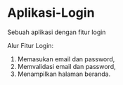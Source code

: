 # Aplikasi-Login
Sebuah aplikasi dengan fitur login

Alur Fitur Login:
1. Memasukan email dan password,
2. Memvalidasi email dan password,
3. Menampilkan halaman beranda.

